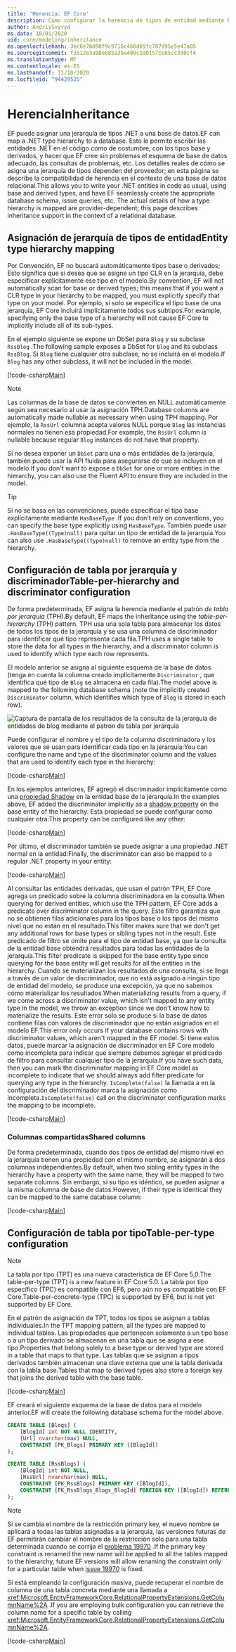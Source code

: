 ```yaml
---
title: 'Herencia: EF Core'
description: Cómo configurar la herencia de tipos de entidad mediante Entity Framework Core
author: AndriySvyryd
ms.date: 10/01/2020
uid: core/modeling/inheritance
ms.openlocfilehash: 3ec6e7bd98f9c9716c460d69fc707d95e5e47a05
ms.sourcegitcommit: f3512e3a98e685a3ba409c1d0157ce85cc390cf4
ms.translationtype: MT
ms.contentlocale: es-ES
ms.lasthandoff: 11/10/2020
ms.locfileid: "94429525"
---
```

# <a name="inheritance"></a><span data-ttu-id="5f114-103">Herencia</span><span class="sxs-lookup"><span data-stu-id="5f114-103">Inheritance</span></span>

<span data-ttu-id="5f114-104">EF puede asignar una jerarquía de tipos .NET a una base de datos.</span><span class="sxs-lookup"><span data-stu-id="5f114-104">EF can map a .NET type hierarchy to a database.</span></span> <span data-ttu-id="5f114-105">Esto le permite escribir las entidades .NET en el código como de costumbre, con los tipos base y derivados, y hacer que EF cree sin problemas el esquema de base de datos adecuado, las consultas de problemas, etc. Los detalles reales de cómo se asigna una jerarquía de tipos dependen del proveedor; en esta página se describe la compatibilidad de herencia en el contexto de una base de datos relacional.</span><span class="sxs-lookup"><span data-stu-id="5f114-105">This allows you to write your .NET entities in code as usual, using base and derived types, and have EF seamlessly create the appropriate database schema, issue queries, etc. The actual details of how a type hierarchy is mapped are provider-dependent; this page describes inheritance support in the context of a relational database.</span></span>

## <a name="entity-type-hierarchy-mapping"></a><span data-ttu-id="5f114-106">Asignación de jerarquía de tipos de entidad</span><span class="sxs-lookup"><span data-stu-id="5f114-106">Entity type hierarchy mapping</span></span>

<span data-ttu-id="5f114-107">Por Convención, EF no buscará automáticamente tipos base o derivados; Esto significa que si desea que se asigne un tipo CLR en la jerarquía, debe especificar explícitamente ese tipo en el modelo.</span><span class="sxs-lookup"><span data-stu-id="5f114-107">By convention, EF will not automatically scan for base or derived types; this means that if you want a CLR type in your hierarchy to be mapped, you must explicitly specify that type on your model.</span></span> <span data-ttu-id="5f114-108">Por ejemplo, si solo se especifica el tipo base de una jerarquía, EF Core incluirá implícitamente todos sus subtipos.</span><span class="sxs-lookup"><span data-stu-id="5f114-108">For example, specifying only the base type of a hierarchy will not cause EF Core to implicitly include all of its sub-types.</span></span>

<span data-ttu-id="5f114-109">En el ejemplo siguiente se expone un DbSet para `Blog` y su subclase `RssBlog` .</span><span class="sxs-lookup"><span data-stu-id="5f114-109">The following sample exposes a DbSet for `Blog` and its subclass `RssBlog`.</span></span> <span data-ttu-id="5f114-110">Si `Blog` tiene cualquier otra subclase, no se incluirá en el modelo.</span><span class="sxs-lookup"><span data-stu-id="5f114-110">If `Blog` has any other subclass, it will not be included in the model.</span></span>

[!code-csharp[Main](../../../samples/core/Modeling/Conventions/InheritanceDbSets.cs?name=InheritanceDbSets&highlight=3-4)]

> [!NOTE]
> <span data-ttu-id="5f114-111">Las columnas de la base de datos se convierten en NULL automáticamente según sea necesario al usar la asignación TPH.</span><span class="sxs-lookup"><span data-stu-id="5f114-111">Database columns are automatically made nullable as necessary when using TPH mapping.</span></span> <span data-ttu-id="5f114-112">Por ejemplo, la `RssUrl` columna acepta valores NULL porque `Blog` las instancias normales no tienen esa propiedad.</span><span class="sxs-lookup"><span data-stu-id="5f114-112">For example, the `RssUrl` column is nullable because regular `Blog` instances do not have that property.</span></span>

<span data-ttu-id="5f114-113">Si no desea exponer un `DbSet` para una o más entidades de la jerarquía, también puede usar la API fluida para asegurarse de que se incluyen en el modelo.</span><span class="sxs-lookup"><span data-stu-id="5f114-113">If you don't want to expose a `DbSet` for one or more entities in the hierarchy, you can also use the Fluent API to ensure they are included in the model.</span></span>

> [!TIP]
> <span data-ttu-id="5f114-114">Si no se basa en las convenciones, puede especificar el tipo base explícitamente mediante `HasBaseType` .</span><span class="sxs-lookup"><span data-stu-id="5f114-114">If you don't rely on conventions, you can specify the base type explicitly using `HasBaseType`.</span></span> <span data-ttu-id="5f114-115">También puede usar `.HasBaseType((Type)null)` para quitar un tipo de entidad de la jerarquía.</span><span class="sxs-lookup"><span data-stu-id="5f114-115">You can also use `.HasBaseType((Type)null)` to remove an entity type from the hierarchy.</span></span>

## <a name="table-per-hierarchy-and-discriminator-configuration"></a><span data-ttu-id="5f114-116">Configuración de tabla por jerarquía y discriminador</span><span class="sxs-lookup"><span data-stu-id="5f114-116">Table-per-hierarchy and discriminator configuration</span></span>

<span data-ttu-id="5f114-117">De forma predeterminada, EF asigna la herencia mediante el patrón *de tabla por jerarquía* (TPH).</span><span class="sxs-lookup"><span data-stu-id="5f114-117">By default, EF maps the inheritance using the *table-per-hierarchy* (TPH) pattern.</span></span> <span data-ttu-id="5f114-118">TPH usa una sola tabla para almacenar los datos de todos los tipos de la jerarquía y se usa una columna de discriminador para identificar qué tipo representa cada fila.</span><span class="sxs-lookup"><span data-stu-id="5f114-118">TPH uses a single table to store the data for all types in the hierarchy, and a discriminator column is used to identify which type each row represents.</span></span>

<span data-ttu-id="5f114-119">El modelo anterior se asigna al siguiente esquema de la base de datos (tenga en cuenta la columna creado implícitamente `Discriminator` , que identifica qué tipo de `Blog` se almacena en cada fila).</span><span class="sxs-lookup"><span data-stu-id="5f114-119">The model above is mapped to the following database schema (note the implicitly created `Discriminator` column, which identifies which type of `Blog` is stored in each row).</span></span>

![Captura de pantalla de los resultados de la consulta de la jerarquía de entidades de blog mediante el patrón de tabla por jerarquía](_static/inheritance-tph-data.png)

<span data-ttu-id="5f114-121">Puede configurar el nombre y el tipo de la columna discriminadora y los valores que se usan para identificar cada tipo en la jerarquía:</span><span class="sxs-lookup"><span data-stu-id="5f114-121">You can configure the name and type of the discriminator column and the values that are used to identify each type in the hierarchy:</span></span>

[!code-csharp[Main](../../../samples/core/Modeling/FluentAPI/DiscriminatorConfiguration.cs?name=DiscriminatorConfiguration&highlight=4-6)]

<span data-ttu-id="5f114-122">En los ejemplos anteriores, EF agregó el discriminador implícitamente como una [propiedad Shadow](xref:core/modeling/shadow-properties) en la entidad base de la jerarquía.</span><span class="sxs-lookup"><span data-stu-id="5f114-122">In the examples above, EF added the discriminator implicitly as a [shadow property](xref:core/modeling/shadow-properties) on the base entity of the hierarchy.</span></span> <span data-ttu-id="5f114-123">Esta propiedad se puede configurar como cualquier otra:</span><span class="sxs-lookup"><span data-stu-id="5f114-123">This property can be configured like any other:</span></span>

[!code-csharp[Main](../../../samples/core/Modeling/FluentAPI/DiscriminatorPropertyConfiguration.cs?name=DiscriminatorPropertyConfiguration&highlight=4-5)]

<span data-ttu-id="5f114-124">Por último, el discriminador también se puede asignar a una propiedad .NET normal en la entidad:</span><span class="sxs-lookup"><span data-stu-id="5f114-124">Finally, the discriminator can also be mapped to a regular .NET property in your entity:</span></span>

[!code-csharp[Main](../../../samples/core/Modeling/FluentAPI/NonShadowDiscriminator.cs?name=NonShadowDiscriminator&highlight=4)]

<span data-ttu-id="5f114-125">Al consultar las entidades derivadas, que usan el patrón TPH, EF Core agrega un predicado sobre la columna discriminadora en la consulta.</span><span class="sxs-lookup"><span data-stu-id="5f114-125">When querying for derived entities, which use the TPH pattern, EF Core adds a predicate over discriminator column in the query.</span></span> <span data-ttu-id="5f114-126">Este filtro garantiza que no se obtienen filas adicionales para los tipos base o los tipos del mismo nivel que no están en el resultado.</span><span class="sxs-lookup"><span data-stu-id="5f114-126">This filter makes sure that we don't get any additional rows for base types or sibling types not in the result.</span></span> <span data-ttu-id="5f114-127">Este predicado de filtro se omite para el tipo de entidad base, ya que la consulta de la entidad base obtendrá resultados para todas las entidades de la jerarquía.</span><span class="sxs-lookup"><span data-stu-id="5f114-127">This filter predicate is skipped for the base entity type since querying for the base entity will get results for all the entities in the hierarchy.</span></span> <span data-ttu-id="5f114-128">Cuando se materializan los resultados de una consulta, si se llega a través de un valor de discriminador, que no está asignado a ningún tipo de entidad del modelo, se produce una excepción, ya que no sabemos cómo materializar los resultados.</span><span class="sxs-lookup"><span data-stu-id="5f114-128">When materializing results from a query, if we come across a discriminator value, which isn't mapped to any entity type in the model, we throw an exception since we don't know how to materialize the results.</span></span> <span data-ttu-id="5f114-129">Este error solo se produce si la base de datos contiene filas con valores de discriminador que no están asignados en el modelo EF.</span><span class="sxs-lookup"><span data-stu-id="5f114-129">This error only occurs if your database contains rows with discriminator values, which aren't mapped in the EF model.</span></span> <span data-ttu-id="5f114-130">Si tiene estos datos, puede marcar la asignación de discriminador en EF Core modelo como incompleta para indicar que siempre debemos agregar el predicado de filtro para consultar cualquier tipo de la jerarquía.</span><span class="sxs-lookup"><span data-stu-id="5f114-130">If you have such data, then you can mark the discriminator mapping in EF Core model as incomplete to indicate that we should always add filter predicate for querying any type in the hierarchy.</span></span> <span data-ttu-id="5f114-131">`IsComplete(false)` la llamada a en la configuración del discriminador marca la asignación como incompleta.</span><span class="sxs-lookup"><span data-stu-id="5f114-131">`IsComplete(false)` call on the discriminator configuration marks the mapping to be incomplete.</span></span>

[!code-csharp[Main](../../../samples/core/Modeling/FluentAPI/DiscriminatorMappingIncomplete.cs?name=DiscriminatorMappingIncomplete&highlight=5)]

### <a name="shared-columns"></a><span data-ttu-id="5f114-132">Columnas compartidas</span><span class="sxs-lookup"><span data-stu-id="5f114-132">Shared columns</span></span>

<span data-ttu-id="5f114-133">De forma predeterminada, cuando dos tipos de entidad del mismo nivel en la jerarquía tienen una propiedad con el mismo nombre, se asignarán a dos columnas independientes.</span><span class="sxs-lookup"><span data-stu-id="5f114-133">By default, when two sibling entity types in the hierarchy have a property with the same name, they will be mapped to two separate columns.</span></span> <span data-ttu-id="5f114-134">Sin embargo, si su tipo es idéntico, se pueden asignar a la misma columna de base de datos:</span><span class="sxs-lookup"><span data-stu-id="5f114-134">However, if their type is identical they can be mapped to the same database column:</span></span>

[!code-csharp[Main](../../../samples/core/Modeling/FluentAPI/SharedTPHColumns.cs?name=SharedTPHColumns&highlight=9,13)]

## <a name="table-per-type-configuration"></a><span data-ttu-id="5f114-135">Configuración de tabla por tipo</span><span class="sxs-lookup"><span data-stu-id="5f114-135">Table-per-type configuration</span></span>

> [!NOTE]
> <span data-ttu-id="5f114-136">La tabla por tipo (TPT) es una nueva característica de EF Core 5,0.</span><span class="sxs-lookup"><span data-stu-id="5f114-136">The table-per-type (TPT) is a new feature in EF Core 5.0.</span></span> <span data-ttu-id="5f114-137">La tabla por tipo específico (TPC) es compatible con EF6, pero aún no es compatible con EF Core.</span><span class="sxs-lookup"><span data-stu-id="5f114-137">Table-per-concrete-type (TPC) is supported by EF6, but is not yet supported by EF Core.</span></span>

<span data-ttu-id="5f114-138">En el patrón de asignación de TPT, todos los tipos se asignan a tablas individuales.</span><span class="sxs-lookup"><span data-stu-id="5f114-138">In the TPT mapping pattern, all the types are mapped to individual tables.</span></span> <span data-ttu-id="5f114-139">Las propiedades que pertenecen solamente a un tipo base o a un tipo derivado se almacenan en una tabla que se asigna a ese tipo.</span><span class="sxs-lookup"><span data-stu-id="5f114-139">Properties that belong solely to a base type or derived type are stored in a table that maps to that type.</span></span> <span data-ttu-id="5f114-140">Las tablas que se asignan a tipos derivados también almacenan una clave externa que une la tabla derivada con la tabla base.</span><span class="sxs-lookup"><span data-stu-id="5f114-140">Tables that map to derived types also store a foreign key that joins the derived table with the base table.</span></span>

[!code-csharp[Main](../../../samples/core/Modeling/FluentAPI/TPTConfiguration.cs?name=TPTConfiguration)]

<span data-ttu-id="5f114-141">EF creará el siguiente esquema de la base de datos para el modelo anterior.</span><span class="sxs-lookup"><span data-stu-id="5f114-141">EF will create the following database schema for the model above.</span></span>

```sql
CREATE TABLE [Blogs] (
    [BlogId] int NOT NULL IDENTITY,
    [Url] nvarchar(max) NULL,
    CONSTRAINT [PK_Blogs] PRIMARY KEY ([BlogId])
);

CREATE TABLE [RssBlogs] (
    [BlogId] int NOT NULL,
    [RssUrl] nvarchar(max) NULL,
    CONSTRAINT [PK_RssBlogs] PRIMARY KEY ([BlogId]),
    CONSTRAINT [FK_RssBlogs_Blogs_BlogId] FOREIGN KEY ([BlogId]) REFERENCES [Blogs] ([BlogId]) ON DELETE NO ACTION
);
```

> [!NOTE]
> <span data-ttu-id="5f114-142">Si se cambia el nombre de la restricción primary key, el nuevo nombre se aplicará a todas las tablas asignadas a la jerarquía, las versiones futuras de EF permitirán cambiar el nombre de la restricción solo para una tabla determinada cuando se corrija el [problema 19970](https://github.com/dotnet/efcore/issues/19970) .</span><span class="sxs-lookup"><span data-stu-id="5f114-142">If the primary key constraint is renamed the new name will be applied to all the tables mapped to the hierarchy, future EF versions will allow renaming the constraint only for a particular table when [issue 19970](https://github.com/dotnet/efcore/issues/19970) is fixed.</span></span>

<span data-ttu-id="5f114-143">Si está empleando la configuración masiva, puede recuperar el nombre de columna de una tabla concreta mediante una llamada a <xref:Microsoft.EntityFrameworkCore.RelationalPropertyExtensions.GetColumnName%2A> .</span><span class="sxs-lookup"><span data-stu-id="5f114-143">If you are employing bulk configuration you can retrieve the column name for a specific table by calling <xref:Microsoft.EntityFrameworkCore.RelationalPropertyExtensions.GetColumnName%2A>.</span></span>

[!code-csharp[Main](../../../samples/core/Modeling/FluentAPI/TPTConfiguration.cs?name=Metadata&highlight=10)]
